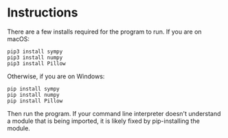 # Instructions
There are a few installs required for the program to run. If you are on macOS:

```
pip3 install sympy
pip3 install numpy
pip3 install Pillow
```

Otherwise, if you are on Windows:

```
pip install sympy
pip install numpy
pip install Pillow
```
Then run the program. If your command line interpreter doesn't understand a module that is being imported, it is likely fixed by pip-installing the module.
